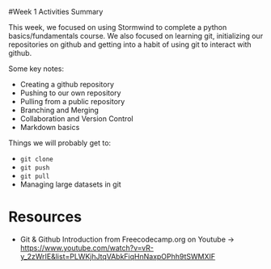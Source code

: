 #Week 1 Activities Summary

This week, we focused on using Stormwind to complete a python basics/fundamentals course. 
We also focused on learning git, initializing our repositories on github and getting into a habit of using git to interact with github. 

Some key notes: 

- Creating a github repository
- Pushing to our own repository
- Pulling from a public repository
- Branching and Merging
- Collaboration and Version Control
- Markdown basics


Things we will probably get to:

- `git clone`
- `git push`
- `git pull`
- Managing large datasets in git


# Resources

- Git & Github Introduction from Freecodecamp.org on Youtube -> https://www.youtube.com/watch?v=vR-y_2zWrIE&list=PLWKjhJtqVAbkFiqHnNaxpOPhh9tSWMXIF

